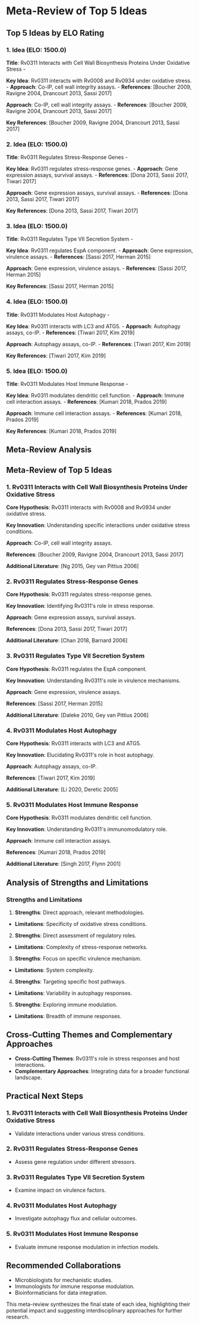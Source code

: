 # Meta-Review of Top 5 Ideas

## Top 5 Ideas by ELO Rating

### 1. Idea (ELO: 1500.0)

**Title**: Rv0311 Interacts with Cell Wall Biosynthesis Proteins Under Oxidative Stress
    -

**Key Idea**: Rv0311 interacts with Rv0008 and Rv0934 under oxidative stress.
    - **Approach**: Co-IP, cell wall integrity assays.
    - **References**: [Boucher 2009, Ravigne 2004, Drancourt 2013, Sassi 2017]

**Approach**: Co-IP, cell wall integrity assays.
    - **References**: [Boucher 2009, Ravigne 2004, Drancourt 2013, Sassi 2017]

**Key References**: [Boucher 2009, Ravigne 2004, Drancourt 2013, Sassi 2017]

### 2. Idea (ELO: 1500.0)

**Title**: Rv0311 Regulates Stress-Response Genes
    -

**Key Idea**: Rv0311 regulates stress-response genes.
    - **Approach**: Gene expression assays, survival assays.
    - **References**: [Dona 2013, Sassi 2017, Tiwari 2017]

**Approach**: Gene expression assays, survival assays.
    - **References**: [Dona 2013, Sassi 2017, Tiwari 2017]

**Key References**: [Dona 2013, Sassi 2017, Tiwari 2017]

### 3. Idea (ELO: 1500.0)

**Title**: Rv0311 Regulates Type VII Secretion System
    -

**Key Idea**: Rv0311 regulates EspA component.
    - **Approach**: Gene expression, virulence assays.
    - **References**: [Sassi 2017, Herman 2015]

**Approach**: Gene expression, virulence assays.
    - **References**: [Sassi 2017, Herman 2015]

**Key References**: [Sassi 2017, Herman 2015]

### 4. Idea (ELO: 1500.0)

**Title**: Rv0311 Modulates Host Autophagy
    -

**Key Idea**: Rv0311 interacts with LC3 and ATG5.
    - **Approach**: Autophagy assays, co-IP.
    - **References**: [Tiwari 2017, Kim 2019]

**Approach**: Autophagy assays, co-IP.
    - **References**: [Tiwari 2017, Kim 2019]

**Key References**: [Tiwari 2017, Kim 2019]

### 5. Idea (ELO: 1500.0)

**Title**: Rv0311 Modulates Host Immune Response
    -

**Key Idea**: Rv0311 modulates dendritic cell function.
    - **Approach**: Immune cell interaction assays.
    - **References**: [Kumari 2018, Prados 2019]

**Approach**: Immune cell interaction assays.
    - **References**: [Kumari 2018, Prados 2019]

**Key References**: [Kumari 2018, Prados 2019]

## Meta-Review Analysis

## Meta-Review of Top 5 Ideas

### 1. Rv0311 Interacts with Cell Wall Biosynthesis Proteins Under Oxidative Stress

**Core Hypothesis**: Rv0311 interacts with Rv0008 and Rv0934 under oxidative stress.

**Key Innovation**: Understanding specific interactions under oxidative stress conditions.

**Approach**: Co-IP, cell wall integrity assays.

**References**: [Boucher 2009, Ravigne 2004, Drancourt 2013, Sassi 2017]

**Additional Literature**: [Ng 2015, Gey van Pittius 2006]

### 2. Rv0311 Regulates Stress-Response Genes

**Core Hypothesis**: Rv0311 regulates stress-response genes.

**Key Innovation**: Identifying Rv0311's role in stress response.

**Approach**: Gene expression assays, survival assays.

**References**: [Dona 2013, Sassi 2017, Tiwari 2017]

**Additional Literature**: [Chan 2018, Barnard 2006]

### 3. Rv0311 Regulates Type VII Secretion System

**Core Hypothesis**: Rv0311 regulates the EspA component.

**Key Innovation**: Understanding Rv0311's role in virulence mechanisms.

**Approach**: Gene expression, virulence assays.

**References**: [Sassi 2017, Herman 2015]

**Additional Literature**: [Daleke 2010, Gey van Pittius 2006]

### 4. Rv0311 Modulates Host Autophagy

**Core Hypothesis**: Rv0311 interacts with LC3 and ATG5.

**Key Innovation**: Elucidating Rv0311's role in host autophagy.

**Approach**: Autophagy assays, co-IP.

**References**: [Tiwari 2017, Kim 2019]

**Additional Literature**: [Li 2020, Deretic 2005]

### 5. Rv0311 Modulates Host Immune Response

**Core Hypothesis**: Rv0311 modulates dendritic cell function.

**Key Innovation**: Understanding Rv0311's immunomodulatory role.

**Approach**: Immune cell interaction assays.

**References**: [Kumari 2018, Prados 2019]

**Additional Literature**: [Singh 2017, Flynn 2001]

## Analysis of Strengths and Limitations

### Strengths and Limitations
1. **Strengths**: Direct approach, relevant methodologies.
- **Limitations**: Specificity of oxidative stress conditions.

2. **Strengths**: Direct assessment of regulatory roles.
- **Limitations**: Complexity of stress-response networks.

3. **Strengths**: Focus on specific virulence mechanism.
- **Limitations**: System complexity.

4. **Strengths**: Targeting specific host pathways.
- **Limitations**: Variability in autophagy responses.

5. **Strengths**: Exploring immune modulation.
- **Limitations**: Breadth of immune responses.

## Cross-Cutting Themes and Complementary Approaches

- **Cross-Cutting Themes**: Rv0311's role in stress responses and host interactions.
- **Complementary Approaches**: Integrating data for a broader functional landscape.

## Practical Next Steps

### 1. Rv0311 Interacts with Cell Wall Biosynthesis Proteins Under Oxidative Stress
- Validate interactions under various stress conditions.

### 2. Rv0311 Regulates Stress-Response Genes
- Assess gene regulation under different stressors.

### 3. Rv0311 Regulates Type VII Secretion System
- Examine impact on virulence factors.

### 4. Rv0311 Modulates Host Autophagy
- Investigate autophagy flux and cellular outcomes.

### 5. Rv0311 Modulates Host Immune Response
- Evaluate immune response modulation in infection models.

## Recommended Collaborations

- Microbiologists for mechanistic studies.
- Immunologists for immune response modulation.
- Bioinformaticians for data integration.

This meta-review synthesizes the final state of each idea, highlighting their potential impact and suggesting interdisciplinary approaches for further research.